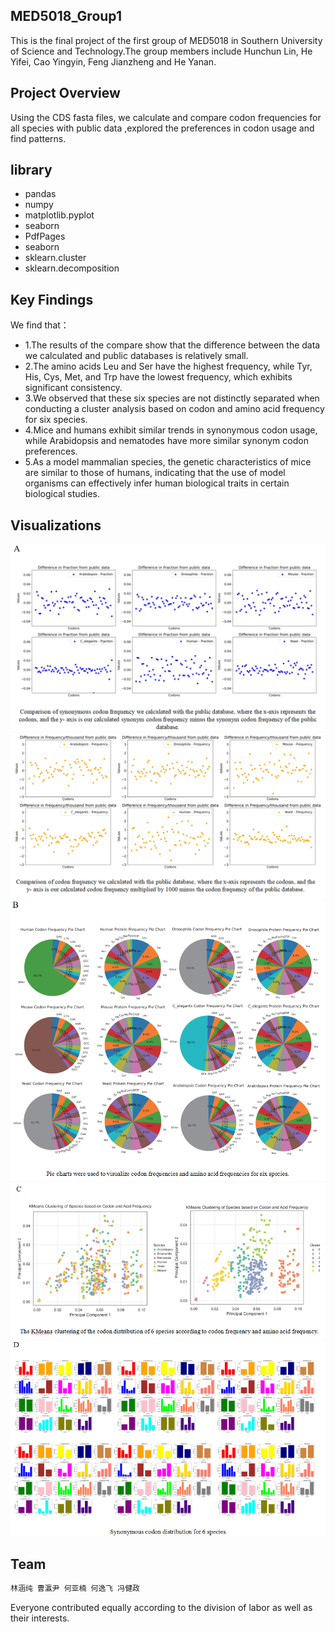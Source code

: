## MED5018_Group1
This is the final project of the first group of MED5018 in Southern University of Science and Technology.The group members include Hunchun Lin, He Yifei, Cao Yingyin, Feng Jianzheng and He Yanan.
## Project Overview
Using the CDS fasta files, we calculate and compare codon frequencies for all species with public data ,explored the preferences in codon usage and find patterns.

## library
* pandas
* numpy
* matplotlib.pyplot
* seaborn
* PdfPages
* seaborn
* sklearn.cluster
* sklearn.decomposition


## Key Findings
We find that：
* 1.The results of the compare show that the difference between the data we calculated and public databases is relatively small.
* 2.The amino acids Leu and Ser have the highest frequency, while Tyr, His, Cys, Met, and Trp have the lowest frequency, which exhibits significant consistency.
* 3.We observed that these six species are not distinctly separated when conducting a cluster analysis based on codon and amino acid frequency for six species.
* 4.Mice and humans exhibit similar trends in synonymous codon usage, while Arabidopsis and nematodes have more similar synonym codon preferences.
* 5.As a model mammalian species, the genetic characteristics of mice are similar to those of humans, indicating that the use of model organisms can effectively infer human biological traits in certain biological studies.
## Visualizations 
![A1](image_githubshow/A1.png)
![A2](image_githubshow/A2.png)
![B](image_githubshow/B.png)
![C](image_githubshow/C.png)
![D](image_githubshow/D.png)
## Team

```javascript
林涵纯 曹瀛尹 何亚楠 何逸飞 冯健政
```
Everyone contributed equally according to the division of labor as well as their interests.
